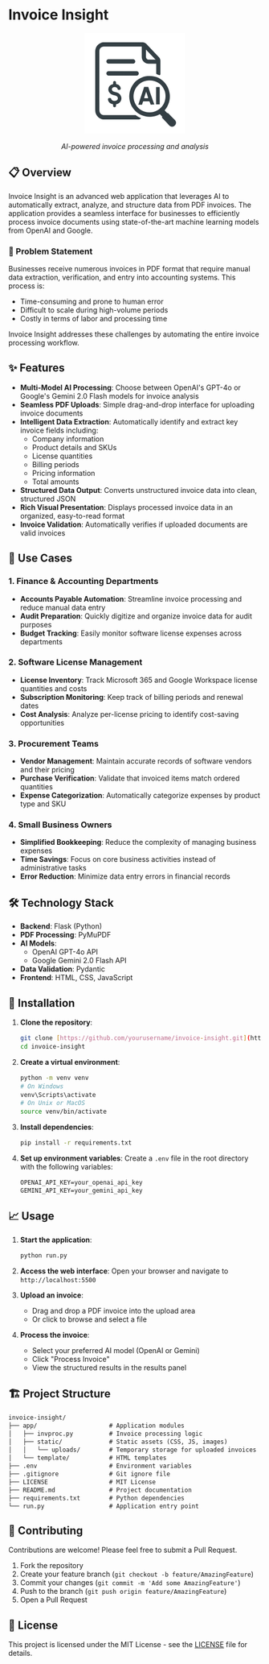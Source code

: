 # Invoice Insight

<div align="center">
  <img src="app/static/img/logo.png" alt="Invoice Insight Logo" width="200" height="auto">
  <p><em>AI-powered invoice processing and analysis</em></p>
</div>

## 📋 Overview

Invoice Insight is an advanced web application that leverages AI to automatically extract, analyze, and structure data from PDF invoices. The application provides a seamless interface for businesses to efficiently process invoice documents using state-of-the-art machine learning models from OpenAI and Google.

### 🎯 Problem Statement

Businesses receive numerous invoices in PDF format that require manual data extraction, verification, and entry into accounting systems. This process is:
- Time-consuming and prone to human error
- Difficult to scale during high-volume periods
- Costly in terms of labor and processing time

Invoice Insight addresses these challenges by automating the entire invoice processing workflow.

## ✨ Features

- **Multi-Model AI Processing**: Choose between OpenAI's GPT-4o or Google's Gemini 2.0 Flash models for invoice analysis
- **Seamless PDF Uploads**: Simple drag-and-drop interface for uploading invoice documents
- **Intelligent Data Extraction**: Automatically identify and extract key invoice fields including:
  - Company information
  - Product details and SKUs
  - License quantities
  - Billing periods
  - Pricing information
  - Total amounts
- **Structured Data Output**: Converts unstructured invoice data into clean, structured JSON
- **Rich Visual Presentation**: Displays processed invoice data in an organized, easy-to-read format
- **Invoice Validation**: Automatically verifies if uploaded documents are valid invoices

## 🚀 Use Cases

### 1. Finance & Accounting Departments
- **Accounts Payable Automation**: Streamline invoice processing and reduce manual data entry
- **Audit Preparation**: Quickly digitize and organize invoice data for audit purposes
- **Budget Tracking**: Easily monitor software license expenses across departments

### 2. Software License Management
- **License Inventory**: Track Microsoft 365 and Google Workspace license quantities and costs
- **Subscription Monitoring**: Keep track of billing periods and renewal dates
- **Cost Analysis**: Analyze per-license pricing to identify cost-saving opportunities

### 3. Procurement Teams
- **Vendor Management**: Maintain accurate records of software vendors and their pricing
- **Purchase Verification**: Validate that invoiced items match ordered quantities
- **Expense Categorization**: Automatically categorize expenses by product type and SKU

### 4. Small Business Owners
- **Simplified Bookkeeping**: Reduce the complexity of managing business expenses
- **Time Savings**: Focus on core business activities instead of administrative tasks
- **Error Reduction**: Minimize data entry errors in financial records

## 🛠️ Technology Stack

- **Backend**: Flask (Python)
- **PDF Processing**: PyMuPDF
- **AI Models**: 
  - OpenAI GPT-4o API
  - Google Gemini 2.0 Flash API
- **Data Validation**: Pydantic
- **Frontend**: HTML, CSS, JavaScript

## 🔧 Installation

1. **Clone the repository**:
   ```bash
   git clone [https://github.com/yourusername/invoice-insight.git](https://github.com/shaurya-src/invoice-insight.git)
   cd invoice-insight
   ```

2. **Create a virtual environment**:
   ```bash
   python -m venv venv
   # On Windows
   venv\Scripts\activate
   # On Unix or MacOS
   source venv/bin/activate
   ```

3. **Install dependencies**:
   ```bash
   pip install -r requirements.txt
   ```

4. **Set up environment variables**:
   Create a `.env` file in the root directory with the following variables:
   ```
   OPENAI_API_KEY=your_openai_api_key
   GEMINI_API_KEY=your_gemini_api_key
   ```

## 📈 Usage

1. **Start the application**:
   ```bash
   python run.py
   ```

2. **Access the web interface**:
   Open your browser and navigate to `http://localhost:5500`

3. **Upload an invoice**:
   - Drag and drop a PDF invoice into the upload area
   - Or click to browse and select a file

4. **Process the invoice**:
   - Select your preferred AI model (OpenAI or Gemini)
   - Click "Process Invoice"
   - View the structured results in the results panel

## 🏗️ Project Structure

```
invoice-insight/
├── app/                    # Application modules
│   ├── invproc.py          # Invoice processing logic
│   ├── static/             # Static assets (CSS, JS, images)
│   │   └── uploads/        # Temporary storage for uploaded invoices
│   └── template/           # HTML templates
├── .env                    # Environment variables
├── .gitignore              # Git ignore file
├── LICENSE                 # MIT License
├── README.md               # Project documentation
├── requirements.txt        # Python dependencies
└── run.py                  # Application entry point
```

## 🤝 Contributing

Contributions are welcome! Please feel free to submit a Pull Request.

1. Fork the repository
2. Create your feature branch (`git checkout -b feature/AmazingFeature`)
3. Commit your changes (`git commit -m 'Add some AmazingFeature'`)
4. Push to the branch (`git push origin feature/AmazingFeature`)
5. Open a Pull Request

## 📄 License

This project is licensed under the MIT License - see the [LICENSE](LICENSE) file for details.





